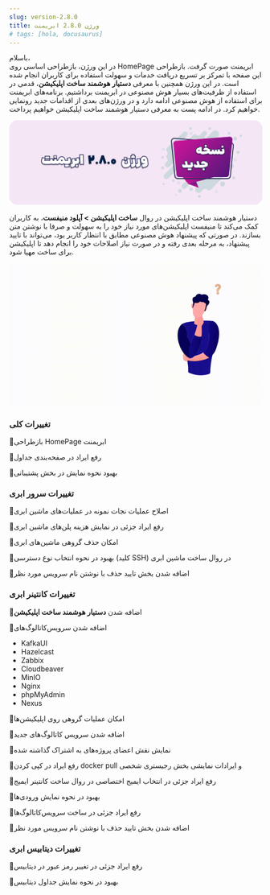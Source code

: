 ```yaml
---
slug: version-2.8.0
title: ورژن 2.8.0 ابریمنت
# tags: [hola, docusaurus]
---
```


باسلام، <br />
در این ورژن، بازطراحی اساسی روی HomePage ابریمنت صورت گرفت. بازطراحی این صفحه با تمرکز بر تسریع دریافت خدمات و سهولت استفاده برای کاربران انجام شده است. در این ورژن همچنین با معرفی **دستیار هوشمند ساخت اپلیکیشن**، قدمی در استفاده از ظرفیت‌های بسیار هوش مصنوعی در ابریمنت برداشتیم. برنامه‌های ابریمنت برای استفاده از هوش مصنوعی ادامه دارد و در ورژن‌های بعدی از اقدامات جدید رونمایی خواهیم کرد. در ادامه پست به معرفی دستیار هوشمند ساخت اپلیکیشن خواهیم پرداخت.

![New Release Banner](./pic-abriment-ver2.8.0.png)
<!--truncate-->

دستیار هوشمند ساخت اپلیکیشن در روال **ساخت اپلیکیشن > آپلود منیفست**،  به کاربران کمک می‌کند تا منیفست اپلیکیشن‌های مورد نیاز خود را به سهولت و صرفا با نوشتن متن بسازند. در صورتی که پیشنهاد هوش مصنوعی مطابق با انتظار کاربر بود، می‌تواند با تایید پیشنهاد، به مرحله بعدی رفته و در صورت نیاز اصلاحات خود را انجام دهد تا اپلیکیشن برای ساخت مهیا شود.  

![New Release Banner](./output.gif)

### تغییرات کلی

📌بازطراحی HomePage ابریمنت

📌رفع ایراد در صفحه‌بندی جداول

📌بهبود نحوه نمایش در بخش پشتیبانی


### تغییرات سرور ابری

📌اصلاح عملیات نجات نمونه در عملیات‌های ماشین ابری

📌رفع ایراد جزئی در نمایش هزینه پلن‌های ماشین ابری

📌امکان حذف گروهی ماشین‌های ابری

📌بهبود در نحوه انتخاب نوع دسترسی (کلید SSH) در روال ساخت ماشین ابری

📌اضافه شدن بخش تایید حذف با نوشتن نام سرویس مورد نظر


### تغییرات کانتینر ابری

📌اضافه شدن **دستیار هوشمند ساخت اپلیکیشن**

📌اضافه شدن سرویس‌کاتالوگ‌های 

- KafkaUI
- Hazelcast
- Zabbix
- Cloudbeaver
- MinIO
- Nginx
- phpMyAdmin
- Nexus

📌امکان عملیات گروهی روی اپلیکیشن‌ها

📌اضافه شدن سرویس کاتالوگ‌های جدید

📌نمایش نقش اعضای پروژه‌های به اشتراک گذاشته شده

📌رفع ایراد در کپی کردن docker pull و ایرادات نمایشی بخش رجیستری شخصی 

📌رفع ایراد جزئی در انتخاب ایمیج اختصاصی در روال ساخت کانتینر ایمیج

📌بهبود در نحوه نمایش ورودی‌ها

📌رفع ایراد جزئی در ساخت سرویس‌کاتالوگ‌ها

📌اضافه شدن بخش تایید حذف با نوشتن نام سرویس مورد نظر


### تغییرات دیتابیس ابری

📌رفع ایراد جزئی در تغییر رمز عبور در دیتابیس

📌بهبود در نحوه نمایش جداول دیتابیس
